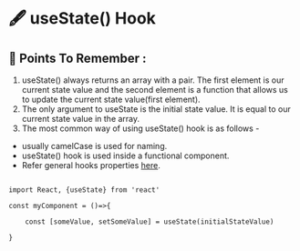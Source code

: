 # 🖋️ useState() Hook

## 🧠 Points To Remember :
1. useState() always returns an array with a pair. The first element is our current state value and the second element is a function that allows us to update the current state value(first element).
2. The only argument to useState is the initial state value. It is equal to our current state value in the array.
3. The most common way of using useState() hook is as follows -   
- usually camelCase is used for naming.
- useState() hook is used inside a functional component.
- Refer general hooks properties [here]().
```

import React, {useState} from 'react'

const myComponent = ()=>{

    const [someValue, setSomeValue] = useState(initialStateValue)

}

```
